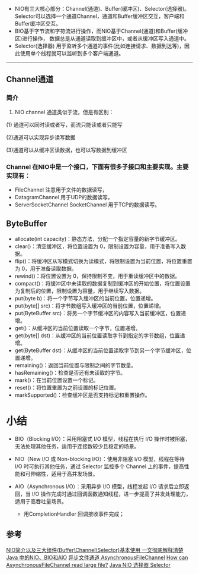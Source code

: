 * NIO有三大核心部分：Channel(通道)、Buffer(缓冲区)、Selector(选择器)。Selector可以选择一个通道Channel，通道和Buffer缓冲区交互，客户端和Buffer缓冲区交互。
* BIO基于字节流和字符流进行操作，而NIO基于Channel(通道)和Buffer(缓冲区)进行操作， 数据总是从通道读取到缓冲区中，或者从缓冲区写入通道中。
* Selector(选择器) 用于监听多个通道的事件(比如连接请求、数据到达等)，因此使用单个线程就可以监听到多个客户端通道。
---
## Channel通道
### 简介
1. NIO channel 通道类似于流，但是有区别：

(1) 通道可以同时读或者写，而流只能读或者只能写

(2)通道可以实现异步读写数据

(3)通道可以从缓冲区读数据，也可以写数据到缓冲区

### Channel 在NIO中是一个接口，下面有很多子接口和主要实现。主要实现有：

* FileChannel 注意用于文件的数据读写，
* DatagramChannel 用于UDP的数据读写，
* ServerSocketChannel SocketChannel 用于TCP的数据读写。

## ByteBuffer

* allocate(int capacity)：静态方法，分配一个指定容量的新字节缓冲区。
* clear()：清空缓冲区，将位置设置为 0，限制设置为容量，用于准备写入数据。
* flip()：将缓冲区从写模式切换为读模式，将限制设置为当前位置，将位置重置为 0，用于准备读取数据。
* rewind()：将位置设置为 0，保持限制不变，用于重读缓冲区中的数据。
* compact()：将缓冲区中未读取的数据复制到缓冲区的开始位置，将位置设置为复制后的位置，限制设置为容量，用于继续写入数据。
* put(byte b)：将一个字节写入缓冲区的当前位置，位置递增。
* put(byte[] src)：将字节数组写入缓冲区的当前位置，位置递增。
* put(ByteBuffer src)：将另一个字节缓冲区的内容写入当前缓冲区，位置递增。
* get()：从缓冲区的当前位置读取一个字节，位置递增。
* get(byte[] dst)：从缓冲区的当前位置读取字节到指定的字节数组，位置递增。
* get(ByteBuffer dst)：从缓冲区的当前位置读取字节到另一个字节缓冲区，位置递增。
* remaining()：返回当前位置与限制之间的字节数量。
* hasRemaining()：检查是否还有未读取的字节。
* mark()：在当前位置设置一个标记。
* reset()：将位置重置为之前设置的标记位置。
* markSupported()：检查缓冲区是否支持标记和重置操作。

# 小结
* BIO（Blocking I/O）：采用阻塞式 I/O 模型，线程在执行 I/O 操作时被阻塞，无法处理其他任务，适用于连接数较少且稳定的场景。

* NIO（New I/O 或 Non-blocking I/O）：使用非阻塞 I/O 模型，线程在等待 I/O 时可执行其他任务，通过 Selector 监控多个 Channel 上的事件，提高性能和可伸缩性，适用于高并发场景。

* AIO（Asynchronous I/O）：采用异步 I/O 模型，线程发起 I/O 请求后立即返回，当 I/O 操作完成时通过回调函数通知线程，进一步提高了并发处理能力，适用于高吞吐量场景。
  * 用CompletionHandler 回调接收事件完成；



## 参考
[NIO简介以及三大组件(Buffer\Channel\Selector)基本使用 ](https://www.cnblogs.com/qlqwjy/p/14433524.html)
[一文彻底解释清楚Java 中的NIO、BIO和AIO](https://javabetter.cn/nio/BIONIOAIO.html)
[异步文件通道 AsynchronousFileChannel](https://www.cnblogs.com/czwbig/p/10056131.html)
[How can AsynchronousFileChannel read large file?](https://stackoverflow.com/questions/19532020/how-can-asynchronousfilechannel-read-large-file)
[Java NIO 选择器 Selector](https://www.cnblogs.com/robothy/p/14242971.html)



